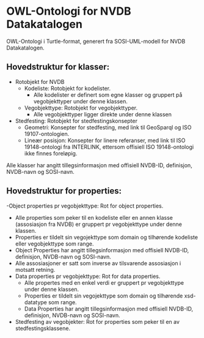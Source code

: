 # OWL-Ontologi for NVDB Datakatalogen

OWL-Ontologi i Turtle-format, generert fra SOSI-UML-modell for NVDB Datakatalogen. 

## Hovedstruktur for klasser:
- Rotobjekt for NVDB
  - Kodeliste: Rotobjekt for kodelister. 
    - Alle kodelister er definert som egne klasser og gruppert på vegobjekttyper under denne klassen.
  - Vegobjekttype: Rotobjekt for vegobjekttyper. 
    - Alle vegobjekttyper ligger direkte under denne klassen
- Stedfesting: Rotobjekt for stedfestingskonsepter
  - Geometri: Konsepter for stedfesting, med link til GeoSparql og ISO 19107-ontologien.
  - Lineær posisjon: Konsepter for linere referanser, med link til ISO 19148-ontologi fra INTERLINK, ettersom offisiell ISO 19148-ontologi ikke finnes foreløpig. 

Alle klasser har angitt tillegsinformasjon med offisiell NVDB-ID, definisjon, NVDB-navn og SOSI-navn. 

## Hovedstruktur for properties:
-Object properties pr vegobjekttype: Rot for object properties. 
  - Alle properties som peker til en kodeliste eller en annen klasse (assosiasjon fra NVDB) er gruppert pr vegobjekttype under denne klassen. 
  - Properties er tildelt sin vegojekttype som domain og tilhørende kodeliste eller vegobjekttype som range. 
  - Object Properties har angitt tillegsinformasjon med offisiell NVDB-ID, definisjon, NVDB-navn og SOSI-navn.  
  - Alle assosiasjoner er satt som inverse av tilsvarende assosiasjon i motsatt retning. 
- Data properties pr vegobjekttype: Rot for data properties. 
  - Alle propertes med en enkel verdi er gruppert pr vegobjekttype under denne klassen. 
  - Properties er tildelt sin vegojekttype som domain og tilhørende xsd-datatype som range. 
  - Data Properties har angitt tillegsinformasjon med offisiell NVDB-ID, definisjon, NVDB-navn og SOSI-navn.  
- Stedfesting av vegobjekter: Rot for properties som peker til en av stedfestingsklassene.

  
